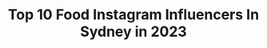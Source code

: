 ---
title: Top 10 Food Instagram Influencers In Sydney in 2023
description: >-
  Find top food Instagram influencers in Sydney in 2023. Most popular hashtags: #sydneyfoodie #food #sydneyeats.
platform: Instagram
hits: 132
text_top: Discover the most popular Instagram profiles on inBeat.
text_bottom: inBeat has 132 Instagram influencers like this in Sydney, Australia for you to collaborate.
profiles:
  - username: "lobaksoup"
    fullname: >-
      Lobak the Hungry Homecook
    bio: >-
      Sydney 🇦🇺 Homecooks 🇲🇾 Heritage Content Creator | For recipes, ➡️follow @thebaldmancooks 🔱 Shop Instagrammable Kitchenware & more :
    location: "Australia"
    followers: 4178
    engagement: 1711
    commentsToLikes: 0.056872
    id: ck9wd9q2ceq4u0j78jt53ai60
    verified: false
    hashtags: "#hkfoodie, #eatclean, #foodblogger, #homecookedmeal"
  - username: "ramvespa"
    fullname: >-
      Sydney Food|Travel|Biz
    bio: >-
      Sydney Food | Travel | Lifestyle 📸 🇦🇺🇹🇭Content Creator 📧 DM invites & collabs 📩 ram_ves@hotmail.com Lanopearl Skincare ManufacturingCompany #thailand
    location: "Australia"
    followers: 7948
    engagement: 773
    commentsToLikes: 0.045264
    id: ck5zr10igvoo30i14ngfmggjg
    verified: false
    hashtags: "#canonaustralia, #ig, #victoria, #sydneylife"
  - username: "biggerperm"
    fullname: >-
      Jamie Ray
    bio: >-
      Serial Mercedes modifier/technician/driver/ lowrider Bigperm from uk forums and magazines since the 90s (Welsh).Lives Sydney Food/Booze/Holidays/Cars
    location: "Australia"
    followers: 5491
    engagement: 532
    commentsToLikes: 0.045042
    id: ck0udee16iyys0i19i4bbel9s
    verified: false
    hashtags: "#stancemerc, #rare, #airlift, #bigperm"
  - username: "philsosophyy"
    fullname: >-
      Philip Lee
    bio: >-
      🇦🇺27/Sydney/Australia 📷 Photos by me =) 💪🏿 IIFYM | IF | Gym 🍔 Sydney Food Blog ✉️Gmail: philsosophyy@gmail.com
    location: "Australia"
    followers: 35901
    engagement: 345
    commentsToLikes: 0.069252
    id: ck5hlrprdkqi30i11lmf5311s
    verified: false
    hashtags: ""
  - username: "sma.au"
    fullname: >-
      Striking Models Agency 🇦🇺
    bio: >-
      We help talented models achieve their dreams scouting, developing, managing, and connecting them with first-class brands 📧 Info@strikingmodels.com.au
    location: "Australia"
    followers: 91588
    engagement: 9
    commentsToLikes: 0.024599
    id: ckaoxw09eezxz0i78z14ggye0
    verified: false
    hashtags: ""
  - username: "ftlblog"
    fullname: >-
      FTLblog
    bio: >-
      Food 🍰, Travel 🛫, Lifestyle 🏖 and more. Explore the world 🌏 and be inspired. Capturing 📸 unforgettable moments. #FTLblog
    location: "Australia"
    followers: 2709
    engagement: 1115
    commentsToLikes: 0.056513
    id: ck5zs0idcxlet0i14e4aid6b0
    verified: false
    hashtags: "#ftl, #yum, #sydneyfoodblog, #food"
  - username: "romelkouyan"
    fullname: >-
      Romel Kouyan
    bio: >-
      🎬 MKR 2020 | Pot Stirrer 🤷🏼‍♂️ 🎬 MKR 2019 | Grand Finalist 🎥 Host @ LIVE and PERSONAL | IGTV ✉️ Mngmt: Titus@mediatalent.net.au
    location: "Australia"
    followers: 19223
    engagement: 303
    commentsToLikes: 0.101261
    id: ckap0gnilq73d0i78wtx969an
    verified: false
    hashtags: "#selflove, #igtv, #foodchannel, #romel"
  - username: "foodbyzeebee"
    fullname: >-
      Sydney Foodie and Teacher
    bio: >-
      💠Foodie/Photgrapher 💁🏽‍♀️🇦🇺 💠Teacher👩🏽‍🏫 💠Find me eating, cooking,networking or educating the masses 💠Dm: collab/invites #foodbyzeebee
    location: "Australia"
    followers: 3625
    engagement: 729
    commentsToLikes: 0.340575
    id: ck14l8pwiteja0i19ohnfce9t
    verified: false
    hashtags: "#coffeetable, #sydneyphotographer, #quoteoftheday, #sydneyfood"
  - username: "sydneyoperahouse"
    fullname: >-
      Sydney Opera House
    bio: >-
      Watch: Bangarra Dance Theatre's 'Terrain' 👇
    location: "Australia"
    followers: 146110
    engagement: 84
    commentsToLikes: 0.013585
    id: ck5heaaa9rvq60i11s77u0iu8
    verified: true
    hashtags: "#pianoday, #ghostlights, #operaaustralia, #allaboutwomen"
  - username: "lukenguyencooks"
    fullname: >-
      Luke Nguyen
    bio: >-
      Chef, TV Presenter, Author, Gastronomic Traveller, Judge on Masterchef, Ambassador for APT, Vietnam Airlines & Taste of Australia
    location: "Australia"
    followers: 56860
    engagement: 134
    commentsToLikes: 0.022139
    id: ck6uednniqb3k0j71n24c94rv
    verified: true
    hashtags: "#bazaarvietnam, #travel, #sydneytakeaway, #sbsfood"
---